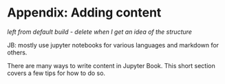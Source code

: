 Appendix: Adding content 
=======================
*left from default build - delete when I get an idea of the structure* 

JB: mostly use jupyter notebooks for various languages and markdown for others.


There are many ways to write content in Jupyter Book. This short section
covers a few tips for how to do so.
